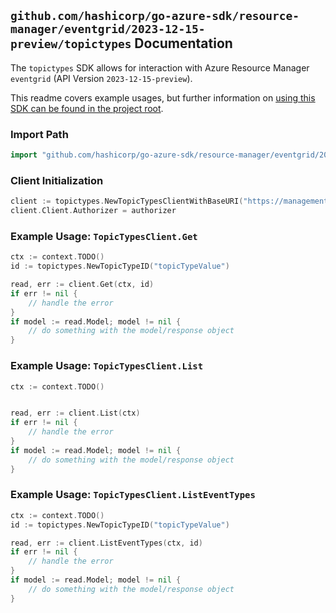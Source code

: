 
## `github.com/hashicorp/go-azure-sdk/resource-manager/eventgrid/2023-12-15-preview/topictypes` Documentation

The `topictypes` SDK allows for interaction with Azure Resource Manager `eventgrid` (API Version `2023-12-15-preview`).

This readme covers example usages, but further information on [using this SDK can be found in the project root](https://github.com/hashicorp/go-azure-sdk/tree/main/docs).

### Import Path

```go
import "github.com/hashicorp/go-azure-sdk/resource-manager/eventgrid/2023-12-15-preview/topictypes"
```


### Client Initialization

```go
client := topictypes.NewTopicTypesClientWithBaseURI("https://management.azure.com")
client.Client.Authorizer = authorizer
```


### Example Usage: `TopicTypesClient.Get`

```go
ctx := context.TODO()
id := topictypes.NewTopicTypeID("topicTypeValue")

read, err := client.Get(ctx, id)
if err != nil {
	// handle the error
}
if model := read.Model; model != nil {
	// do something with the model/response object
}
```


### Example Usage: `TopicTypesClient.List`

```go
ctx := context.TODO()


read, err := client.List(ctx)
if err != nil {
	// handle the error
}
if model := read.Model; model != nil {
	// do something with the model/response object
}
```


### Example Usage: `TopicTypesClient.ListEventTypes`

```go
ctx := context.TODO()
id := topictypes.NewTopicTypeID("topicTypeValue")

read, err := client.ListEventTypes(ctx, id)
if err != nil {
	// handle the error
}
if model := read.Model; model != nil {
	// do something with the model/response object
}
```
